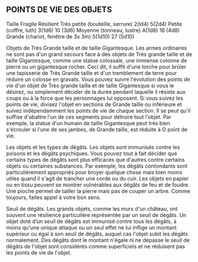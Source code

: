 ## POINTS DE VIE DES OBJETS


Taille Fragile Résilient
Très petite (bouteille, serrure) 2(ld4)  5(2d4)
Petite (coffre, luth) 3(1d6) 10 (3d6)
Moyenne (tonneau, lustre) A(1d8) 18 (4d8)
Grande (chariot, fenêtre de 3x 3m) 5(1d10) 27 (5d10)

Objets de Très Grande taille et de taille Gigantesque.
Les armes ordinaires ne sont pas d'un grand secours face
à des objets de Très grande taille et de taille Gigantesque,
comme une statue colossale, une immense colonne de pierre
ou un gigantesque rocher. Ceci dit, il suffit d'une torche
pour brûler une tapisserie de Très Grande taille et d'un
tremblement de terre pour réduire un colosse en gravats.
Vous pouvez suivre l'évolution des points de vie d'un objet de
Très grande taille et de taille Gigantesque si vous le désirez,
ou simplement décider de la durée pendant laquelle il résiste
aux coups ou à la force que les personnages lui opposent.
Si vous suivez les points de vie, divisez l'objet en sections
de Grande taille ou inférieure et suivez indépendamment
les points de vie de chaque section. Il se peut qu'il suffise
d'abattre l'un de ces segments pour détruire tout l'objet. Par
exemple, la statue d'un humain de taille Gigantesque peut
très bien s'écrouler si l'une de ses jambes, de Grande taille,
est réduite à O point de vie.

Les objets et les types de dégâts. Les objets sont
immunisés contre les poisons et les dégâts psychiques.
Vous pouvez tout à fait décider que certains types de dégâts
sont plus efficaces que d'autres contre certains objets ou
certaines substances. Par exemple, les dégâts contondants
sont particulièrement appropriés pour broyer quelque
chose mais bien moins utiles quand il s'agit de trancher une
corde ou du cuir. Les objets en papier ou en tissu peuvent
se montrer vulnérables aux dégâts de feu et de foudre. Une
pioche permet de tailler la pierre mais pas de couper un
arbre. Comme toujours, faites appel à votre bon sens.

Seuil de dégâts. Les grands objets, comme les murs d'un
château, ont souvent une résilience particulière représentée
par un seuil de dégâts. Un objet doté d’un seuil de dégâts
est immunisé contre tous les dégâts, à moins qu'une unique
attaque ou un seul effet ne lui inflige un montant supérieur
ou égal à son seuil de dégâts, auquel cas l'objet subit les
dégâts normalement. Des dégâts dont le montant n'égale
ni ne dépasse le seuil de dégâts de l'objet sont considérés
comme superficiels et ne réduisent pas les points de vie
de l'objet.
